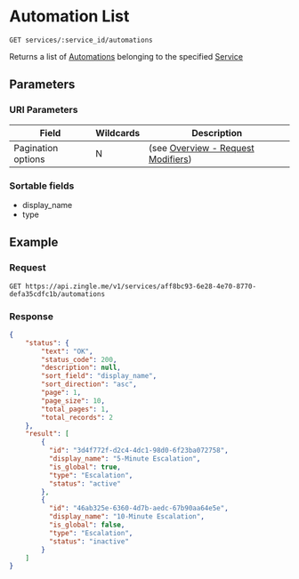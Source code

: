 # Automation List

    GET services/:service_id/automations
    
Returns a list of [Automations] belonging to the specified [Service]

## Parameters
### URI Parameters
Field | Wildcards | Description
--- | --- | ---
Pagination options | N | (see [Overview - Request Modifiers][])
### Sortable fields
* display_name
* type

## Example
### Request

    GET https://api.zingle.me/v1/services/aff8bc93-6e28-4e70-8770-defa35cdfc1b/automations

### Response
``` json
{
    "status": {
        "text": "OK",
        "status_code": 200,
        "description": null,
        "sort_field": "display_name",
        "sort_direction": "asc",
        "page": 1,
        "page_size": 10,
        "total_pages": 1,
        "total_records": 2
    },
    "result": [
        {
          "id": "3d4f772f-d2c4-4dc1-98d0-6f23ba072758",
          "display_name": "5-Minute Escalation",
          "is_global": true,
          "type": "Escalation",
          "status": "active"
        },
        {
          "id": "46ab325e-6360-4d7b-aedc-67b90aa64e5e",
          "display_name": "10-Minute Escalation",
          "is_global": false,
          "type": "Escalation",
          "status": "inactive"
        } 
    ]
}
```

[Overview - Request Modifiers]: /README.md#request-modifiers
[Automations]: README.md
[Service]: /services/README.md